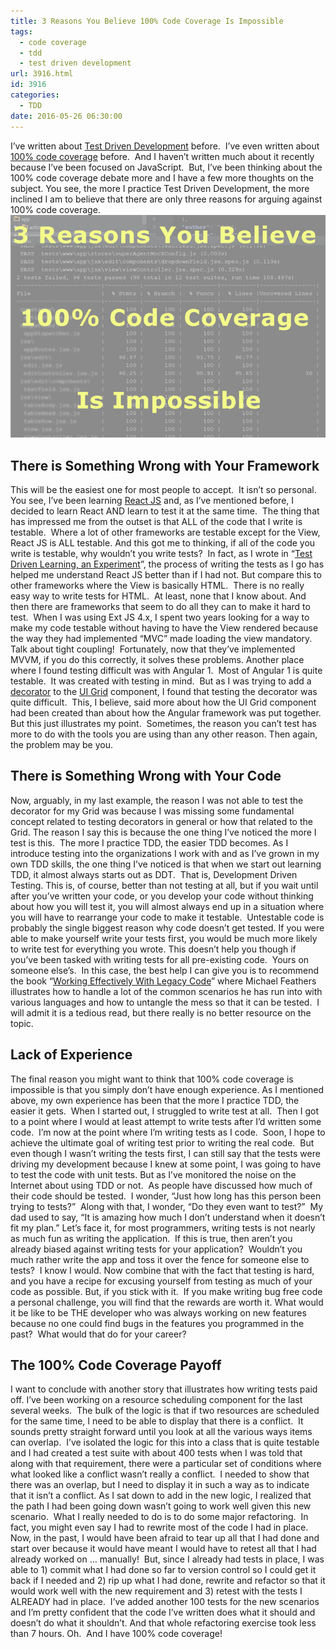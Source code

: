 ```yaml
---
title: 3 Reasons You Believe 100% Code Coverage Is Impossible
tags:
  - code coverage
  - tdd
  - test driven development
url: 3916.html
id: 3916
categories:
  - TDD
date: 2016-05-26 06:30:00
---
```


I’ve written about [Test Driven Development](/categories/TDD/) before.  I’ve even written about [100% code coverage](/100-code-coverage/) before.  And I haven’t written much about it recently because I’ve been focused on JavaScript.  But, I’ve been thinking about the 100% code coverage debate more and I have a few more thoughts on the subject. You see, the more I practice Test Driven Development, the more inclined I am to believe that there are only three reasons for arguing against 100% code coverage. ![100% Code Coverage](/uploads/2016/05/image-2.png "100% Code Coverage") 

There is Something Wrong with Your Framework
--------------------------------------------

This will be the easiest one for most people to accept.  It isn’t so personal. You see, I’ve been learning [React JS](/tags/react-js/) and, as I’ve mentioned before, I decided to learn React AND learn to test it at the same time.  The thing that has impressed me from the outset is that ALL of the code that I write is testable.  Where a lot of other frameworks are testable except for the View, React JS is ALL testable. And this got me to thinking, if all of the code you write is testable, why wouldn’t you write tests?  In fact, as I wrote in “[Test Driven Learning, an Experiment](/test-driven-learning-an-experiment/)”, the process of writing the tests as I go has helped me understand React JS better than if I had not. But compare this to other frameworks where the View is basically HTML.  There is no really easy way to write tests for HTML.  At least, none that I know about. And then there are frameworks that seem to do all they can to make it hard to test.  When I was using Ext JS 4.x, I spent two years looking for a way to make my code testable without having to have the View rendered because the way they had implemented “MVC” made loading the view mandatory.  Talk about tight coupling!  Fortunately, now that they’ve implemented MVVM, if you do this correctly, it solves these problems. Another place where I found testing difficult was with Angular 1.  Most of Angular 1 is quite testable.  It was created with testing in mind.  But as I was trying to add a [decorator](//docs.angularjs.org/guide/decorators) to the [UI Grid](//ui-grid.info/) component, I found that testing the decorator was quite difficult.  This, I believe, said more about how the UI Grid component had been created than about how the Angular framework was put together.  But this just illustrates my point.  Sometimes, the reason you can’t test has more to do with the tools you are using than any other reason. Then again, the problem may be you.

There is Something Wrong with Your Code
---------------------------------------

Now, arguably, in my last example, the reason I was not able to test the decorator for my Grid was because I was missing some fundamental concept related to testing decorators in general or how that related to the Grid. The reason I say this is because the one thing I’ve noticed the more I test is this.  The more I practice TDD, the easier TDD becomes. As I introduce testing into the organizations I work with and as I’ve grown in my own TDD skills, the one thing I’ve noticed is that when we start out learning TDD, it almost always starts out as DDT.  That is, Development Driven Testing. This is, of course, better than not testing at all, but if you wait until after you’ve written your code, or you develop your code without thinking about how you will test it, you will almost always end up in a situation where you will have to rearrange your code to make it testable.  Untestable code is probably the single biggest reason why code doesn’t get tested. If you were able to make yourself write your tests first, you would be much more likely to write test for everything you wrote. This doesn’t help you though if you’ve been tasked with writing tests for all pre-existing code.  Yours on someone else’s.  In this case, the best help I can give you is to recommend the book “[Working Effectively With Legacy Code](/qayn)” where Michael Feathers illustrates how to handle a lot of the common scenarios he has run into with various languages and how to untangle the mess so that it can be tested.  I will admit it is a tedious read, but there really is no better resource on the topic.

Lack of Experience
------------------

The final reason you might want to think that 100% code coverage is impossible is that you simply don’t have enough experience. As I mentioned above, my own experience has been that the more I practice TDD, the easier it gets.  When I started out, I struggled to write test at all.  Then I got to a point where I would at least attempt to write tests after I’d written some code.  I’m now at the point where I’m writing tests as I code.  Soon, I hope to achieve the ultimate goal of writing test prior to writing the real code.  But even though I wasn’t writing the tests first, I can still say that the tests were driving my development because I knew at some point, I was going to have to test the code with unit tests. But as I’ve monitored the noise on the Internet about using TDD or not.  As people have discussed how much of their code should be tested.  I wonder, “Just how long has this person been trying to tests?”  Along with that, I wonder, “Do they even want to test?”  My dad used to say, “It is amazing how much I don’t understand when it doesn’t fit my plan.” Let’s face it, for most programmers, writing tests is not nearly as much fun as writing the application.  If this is true, then aren’t you already biased against writing tests for your application?  Wouldn’t you much rather write the app and toss it over the fence for someone else to tests?  I know I would. Now combine that with the fact that testing is hard, and you have a recipe for excusing yourself from testing as much of your code as possible. But, if you stick with it.  If you make writing bug free code a personal challenge, you will find that the rewards are worth it. What would it be like to be THE developer who was always working on new features because no one could find bugs in the features you programmed in the past?  What would that do for your career?

The 100% Code Coverage Payoff
-----------------------------

I want to conclude with another story that illustrates how writing tests paid off. I’ve been working on a resource scheduling component for the last several weeks.  The bulk of the logic is that if two resources are scheduled for the same time, I need to be able to display that there is a conflict.  It sounds pretty straight forward until you look at all the various ways items can overlap.  I’ve isolated the logic for this into a class that is quite testable and I had created a test suite with about 400 tests when I was told that along with that requirement, there were a particular set of conditions where what looked like a conflict wasn’t really a conflict.  I needed to show that there was an overlap, but I need to display it in such a way as to indicate that it isn’t a conflict. As I sat down to add in the new logic, I realized that the path I had been going down wasn’t going to work well given this new scenario.  What I really needed to do is to do some major refactoring.  In fact, you might even say I had to rewrite most of the code I had in place.  Now, in the past, I would have been afraid to tear up all that I had done and start over because it would have meant I would have to retest all that I had already worked on … manually!  But, since I already had tests in place, I was able to 1) commit what I had done so far to version control so I could get it back if I needed and 2) rip up what I had done, rewrite and refactor so that it would work well with the new requirement and 3) retest with the tests I ALREADY had in place.  I’ve added another 100 tests for the new scenarios and I’m pretty confident that the code I’ve written does what it should and doesn’t do what it shouldn’t. And that whole refactoring exercise took less than 7 hours. Oh.  And I have 100% code coverage!
